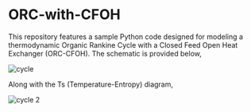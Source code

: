 # ORC-with-CFOH

This repository features a sample Python code designed for modeling a thermodynamic Organic Rankine Cycle with a Closed Feed Open Heat Exchanger (ORC-CFOH). The schematic is provided below, 

![cycle](https://github.com/aziz-md-jobayer/ORC-with-CFOH/assets/146165236/250005d2-bae4-4468-a029-5b77d65c43b3)


Along with the Ts (Temperature-Entropy) diagram,

![cycle 2](https://github.com/aziz-md-jobayer/ORC-with-CFOH/assets/146165236/19f6a58c-027e-45f3-a296-cac4374449c5)

